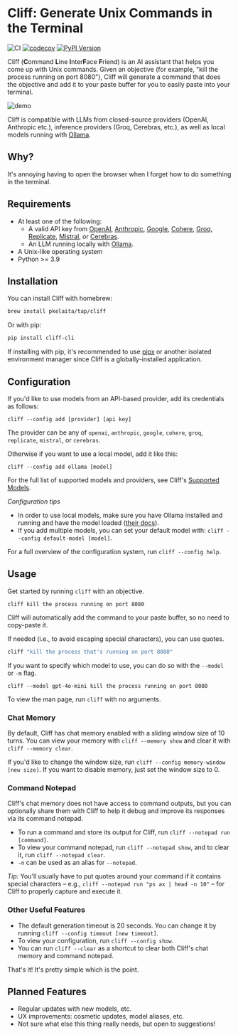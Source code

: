 # Cliff: Generate Unix Commands in the Terminal

![CI](https://github.com/pkelaita/cliff/actions/workflows/ci.yml/badge.svg) [![codecov](https://codecov.io/gh/pkelaita/Cliff/graph/badge.svg?token=oQ9Jp8spXX)](https://codecov.io/gh/pkelaita/Cliff) [![PyPI Version](https://badge.fury.io/py/cliff-cli.svg?timestamp=1759276722)](https://pypi.org/project/cliff-cli/)

Cliff (**C**ommand **L**ine **I**nter**F**ace **F**riend) is an AI assistant that helps you come up with Unix commands. Given an objective (for example, "kill the process running on port 8080"), Cliff will generate a command that does the objective and add it to your paste buffer for you to easily paste into your terminal.

![demo](https://i.imgur.com/uer28Mi.gif)

Cliff is compatible with LLMs from closed-source providers (OpenAI, Anthropic etc.), inference providers (Groq, Cerebras, etc.), as well as local models running with [Ollama](https://ollama.com/).

## Why?

It's annoying having to open the browser when I forget how to do something in the terminal.

## Requirements

- At least one of the following:
  - A valid API key from [OpenAI](https://platform.openai.com/), [Anthropic](https://www.anthropic.com/api), [Google](https://ai.google.dev/), [Cohere](https://cohere.com/), [Groq](https://console.groq.com/login), [Replicate](https://replicate.com/), [Mistral](https://docs.mistral.ai/deployment/laplateforme/overview/), or [Cerebras](https://cloud.cerebras.ai/).
  - An LLM running locally with [Ollama](https://ollama.com/).
- A Unix-like operating system
- Python >= 3.9

## Installation

You can install Cliff with homebrew:

```bash
brew install pkelaita/tap/cliff
```

Or with pip:

```bash
pip install cliff-cli
```

If installing with pip, it's recommended to use [pipx](https://pipx.pypa.io/stable/) or another isolated environment manager since Cliff is a globally-installed application.

## Configuration

If you'd like to use models from an API-based provider, add its credentials as follows:

```
cliff --config add [provider] [api key]
```

The provider can be any of `openai`, `anthropic`, `google`, `cohere`, `groq`, `replicate`, `mistral`, or `cerebras`.

Otherwise if you want to use a local model, add it like this:

```
cliff --config add ollama [model]
```

For the full list of supported models and providers, see Cliff's [Supported Models](docs/supported_models.md).

_Configuration tips_

- In order to use local models, make sure you have Ollama installed and running and have the model loaded ([their docs](https://github.com/ollama/ollama#readme)).
- If you add multiple models, you can set your default model with: `cliff --config default-model [model]`.

For a full overview of the configuration system, run `cliff --config help`.

## Usage

Get started by running `cliff` with an objective.

```
cliff kill the process running on port 8080
```

Cliff will automatically add the command to your paste buffer, so no need to copy-paste it.

If needed (i.e., to avoid escaping special characters), you can use quotes.

```bash
cliff "kill the process that's running on port 8080"
```

If you want to specify which model to use, you can do so with the `--model` or `-m` flag.

```
cliff --model gpt-4o-mini kill the process running on port 8080
```

To view the man page, run `cliff` with no arguments.

### Chat Memory

By default, Cliff has chat memory enabled with a sliding window size of 10 turns. You can view your memory with `cliff --memory show` and clear it with `cliff --memory clear`.

If you'd like to change the window size, run `cliff --config memory-window [new size]`. If you want to disable memory, just set the window size to 0.

### Command Notepad

Cliff's chat memory does not have access to command outputs, but you can optionally share them with Cliff to help it debug and improve its responses via its command notepad.

- To run a command and store its output for Cliff, run `cliff --notepad run [command]`.
- To view your command notepad, run `cliff --notepad show`, and to clear it, run `cliff --notepad clear`.
- `-n` can be used as an alias for `--notepad`.

_Tip:_ You'll usually have to put quotes around your command if it contains special characters – e.g., `cliff --notepad run "ps ax | head -n 10"` – for Cliff to properly capture and execute it.

### Other Useful Features

- The default generation timeout is 20 seconds. You can change it by running `cliff --config timeout [new timeout]`.
- To view your configuration, run `cliff --config show`.
- You can run `cliff --clear` as a shortcut to clear both Cliff's chat memory and command notepad.

That's it! It's pretty simple which is the point.

## Planned Features

- Regular updates with new models, etc.
- UX improvements: cosmetic updates, model aliases, etc.
- Not sure what else this thing really needs, but open to suggestions!
